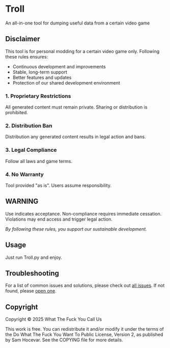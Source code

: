 # Troll

An all-in-one tool for dumping useful data from a certain video game

## Disclaimer

This tool is for personal modding for a certain video game only. Following these rules ensures:

- Continuous development and improvements
- Stable, long-term support
- Better features and updates
- Protection of our shared development environment

### 1. **Proprietary Restrictions**

All generated content must remain private. Sharing or distribution is prohibited.

### 2. **Distribution Ban**

Distribution any generated content results in legal action and bans.

### 3. **Legal Compliance**

Follow all laws and game terms.

### 4. **No Warranty**

Tool provided "as is". Users assume responsibility.

## **WARNING**

Use indicates acceptance. Non-compliance requires immediate cessation. Violations may end access and trigger legal action.

*By following these rules, you support our sustainable development.*

## Usage

Just run Troll.py and enjoy.

## Troubleshooting

For a list of common issues and solutions, please check out [all issues](https://github.com/bdsmodding/Troll/issues?q=is%3Aissue). If not found, please [open one](https://github.com/bdsmodding/Troll/issues/new).

## Copyright

Copyright © 2025 What The Fuck You Call Us

This work is free. You can redistribute it and/or modify it under the
terms of the Do What The Fuck You Want To Public License, Version 2,
as published by Sam Hocevar. See the COPYING file for more details.
